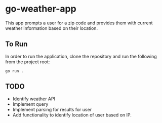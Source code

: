 # go-weather-app
This app prompts a user for a zip code and provides them with current weather information based on their location. 

## To Run
In order to run the application, clone the repository and run the following from the project root: 
```
go run . 
```

## TODO
* Identify weather API 
* Implement query 
* Implement parsing for results for user
* Add functionality to identify location of user based on IP. 